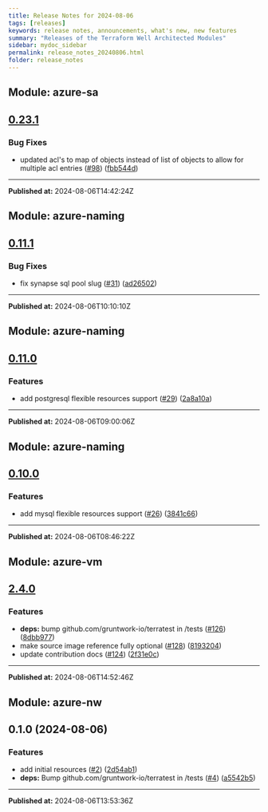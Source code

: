 ```yaml
---
title: Release Notes for 2024-08-06
tags: [releases]
keywords: release notes, announcements, what's new, new features
summary: "Releases of the Terraform Well Architected Modules"
sidebar: mydoc_sidebar
permalink: release_notes_20240806.html
folder: release_notes
---
```


## Module: azure-sa
## [0.23.1](https://github.com/CloudNationHQ/terraform-azure-sa/releases/tag/v0.23.1)


### Bug Fixes

* updated acl's to map of objects instead of list of objects to allow for multiple acl entries ([#98](https://github.com/CloudNationHQ/terraform-azure-sa/issues/98)) ([fbb544d](https://github.com/CloudNationHQ/terraform-azure-sa/commit/fbb544d843487a1706e53865568d3a5e27598f8a))

---

**Published at:** 2024-08-06T14:42:24Z

## Module: azure-naming
## [0.11.1](https://github.com/CloudNationHQ/terraform-azure-naming/releases/tag/v0.11.1)


### Bug Fixes

* fix synapse sql pool slug ([#31](https://github.com/CloudNationHQ/terraform-azure-naming/issues/31)) ([ad26502](https://github.com/CloudNationHQ/terraform-azure-naming/commit/ad2650260b0af67b76ca2fc916570b99ca158e28))

---

**Published at:** 2024-08-06T10:10:10Z

## Module: azure-naming
## [0.11.0](https://github.com/CloudNationHQ/terraform-azure-naming/releases/tag/v0.11.0)


### Features

* add postgresql flexible resources support ([#29](https://github.com/CloudNationHQ/terraform-azure-naming/issues/29)) ([2a8a10a](https://github.com/CloudNationHQ/terraform-azure-naming/commit/2a8a10a0a4a297f12c4fb4b51a0ead631775fd28))

---

**Published at:** 2024-08-06T09:00:06Z

## Module: azure-naming
## [0.10.0](https://github.com/CloudNationHQ/terraform-azure-naming/releases/tag/v0.10.0)


### Features

* add mysql flexible resources support ([#26](https://github.com/CloudNationHQ/terraform-azure-naming/issues/26)) ([3841c66](https://github.com/CloudNationHQ/terraform-azure-naming/commit/3841c660c098b21f7edce1500a16e047e404b6e1))

---

**Published at:** 2024-08-06T08:46:22Z

## Module: azure-vm
## [2.4.0](https://github.com/CloudNationHQ/terraform-azure-vm/releases/tag/v2.4.0)


### Features

* **deps:** bump github.com/gruntwork-io/terratest in /tests ([#126](https://github.com/CloudNationHQ/terraform-azure-vm/issues/126)) ([8dbb977](https://github.com/CloudNationHQ/terraform-azure-vm/commit/8dbb977679e58fc66c53cef851d2d41a3812af79))
* make source image reference fully optional ([#128](https://github.com/CloudNationHQ/terraform-azure-vm/issues/128)) ([8193204](https://github.com/CloudNationHQ/terraform-azure-vm/commit/81932044c9acf2c04f61a41d108c7e494c25cbed))
* update contribution docs ([#124](https://github.com/CloudNationHQ/terraform-azure-vm/issues/124)) ([2f31e0c](https://github.com/CloudNationHQ/terraform-azure-vm/commit/2f31e0c38e07d4878b20a0a3dfad4e38cd6586c1))

---

**Published at:** 2024-08-06T14:52:46Z

## Module: azure-nw
## 0.1.0 (2024-08-06)


### Features

* add initial resources ([#2](https://github.com/CloudNationHQ/terraform-azure-nw/releases/tag/v0.1.0)) ([2d54ab1](https://github.com/CloudNationHQ/terraform-azure-nw/commit/2d54ab17060e9e198cf74970e9297b13996c3906))
* **deps:** Bump github.com/gruntwork-io/terratest in /tests ([#4](https://github.com/CloudNationHQ/terraform-azure-nw/issues/4)) ([a5542b5](https://github.com/CloudNationHQ/terraform-azure-nw/commit/a5542b58fe8cc8e4cf47c8d9e877a042f310b605))

---

**Published at:** 2024-08-06T13:53:36Z

